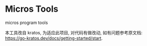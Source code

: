 # Micros Tools

micros program tools

本工具改自 kratos, 为适应此项目, 对代码有做改动, 如有问题参考原文档: https://go-kratos.dev/docs/getting-started/start.
